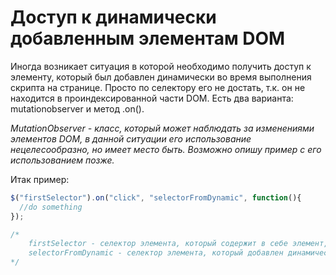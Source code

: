 # Доступ к динамически добавленным элементам DOM

Иногда возникает ситуация в которой необходимо получить доступ к элементу, который был добавлен динамически
во время выполнения скрипта на странице. Просто по селектору его не достать, т.к. он не находится в
проиндексированной части DOM. 
Есть два варианта: mutationobserver и метод .on().

_MutationObserver - класс, который может наблюдать за изменениями элементов DOM, в данной
ситуации его использование нецелесообразно, но имеет место быть. Возможно опишу пример с 
его использованием позже._

Итак пример:
```javascript
$("firstSelector").on("click", "selectorFromDynamic", function(){
  //do something
});

/*
    firstSelector - селектор элемента, который содержит в себе элемент, добавленный динамически и постоянен на протяжении работы скрипта.
    selectorFromDynamic - селектор элемента, который добавлен динамически
*/
```


